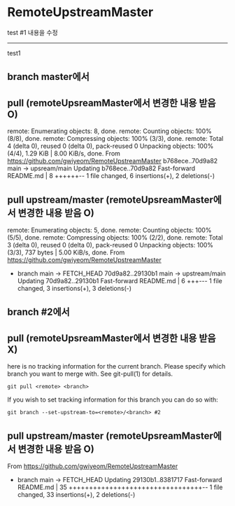 # RemoteUpstreamMaster

test
#1 내용을 수정

---
test1
## branch master에서 
## pull  (remoteUpsreamMaster에서 변경한 내용 받음 O)

remote: Enumerating objects: 8, done.
remote: Counting objects: 100% (8/8), done.
remote: Compressing objects: 100% (3/3), done.
remote: Total 4 (delta 0), reused 0 (delta 0), pack-reused 0
Unpacking objects: 100% (4/4), 1.29 KiB | 8.00 KiB/s, done.
From https://github.com/gwiyeom/RemoteUpstreamMaster
   b768ece..70d9a82  main       -> upsream/main
Updating b768ece..70d9a82
Fast-forward
 README.md | 8 ++++++--
 1 file changed, 6 insertions(+), 2 deletions(-)
 
## pull upstream/master (remoteUpsreamMaster에서 변경한 내용 받음 O)

remote: Enumerating objects: 5, done.
remote: Counting objects: 100% (5/5), done.
remote: Compressing objects: 100% (2/2), done.
remote: Total 3 (delta 0), reused 0 (delta 0), pack-reused 0
Unpacking objects: 100% (3/3), 737 bytes | 5.00 KiB/s, done.
From https://github.com/gwiyeom/RemoteUpstreamMaster
 * branch            main       -> FETCH_HEAD
   70d9a82..29130b1  main       -> upstream/main
Updating 70d9a82..29130b1
Fast-forward
 README.md | 6 +++---
 1 file changed, 3 insertions(+), 3 deletions(-)
 
 
 ## branch #2에서 
 ## pull  (remoteUpsreamMaster에서 변경한 내용 받음 X)
 
 here is no tracking information for the current branch.
Please specify which branch you want to merge with.
See git-pull(1) for details.

    git pull <remote> <branch>

If you wish to set tracking information for this branch you can do so with:

    git branch --set-upstream-to=<remote>/<branch> #2
## pull upstream/master (remoteUpsreamMaster에서 변경한 내용 받음 O)
 
From https://github.com/gwiyeom/RemoteUpstreamMaster
 * branch            main       -> FETCH_HEAD
Updating 29130b1..8381717
Fast-forward
 README.md | 35 +++++++++++++++++++++++++++++++++--
 1 file changed, 33 insertions(+), 2 deletions(-)
